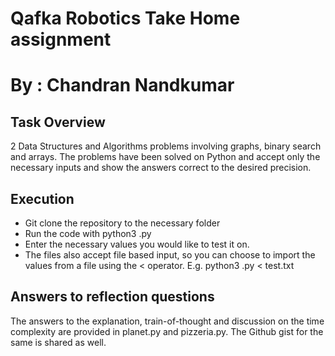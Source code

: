 # Qafka Robotics Take Home assignment
# By : Chandran Nandkumar

## Task Overview
2 Data Structures and Algorithms problems involving graphs, binary search and arrays. The problems have been solved on Python and accept only the necessary inputs and show the answers correct to the desired precision.

## Execution
- Git clone the repository to the necessary folder
- Run the code with python3 <name-of-problem>.py
- Enter the necessary values you would like to test it on.
- The files also accept file based input, so you can choose to import the values from a file using the < operator. E.g. python3 <name-of-problem>.py < test.txt

## Answers to reflection questions
The answers to the explanation, train-of-thought and discussion on the time complexity are provided in planet.py and pizzeria.py. The Github gist for the same is shared as well.


